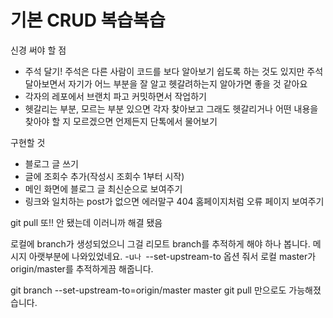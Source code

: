 # 기본 CRUD 복습복습

신경 써야 할 점
* 주석 달기! 주석은 다른 사람이 코드를 보다 알아보기 쉽도록 하는 것도 있지만 주석 달아보면서 자기가 어느 부분을 잘 알고 헷갈려하는지 알아가면 좋을 것 같아요
* 각자의 레포에서 브랜치 파고 커밋하면서 작업하기
* 헷갈리는 부분, 모르는 부분 있으면 각자 찾아보고 그래도 헷갈리거나 어떤 내용을 찾아야 할 지 모르겠으면 언제든지 단톡에서 물어보기

구현할 것
* 블로그 글 쓰기
* 글에 조회수 추가(작성시 조회수 1부터 시작)
* 메인 화면에 블로그 글 최신순으로 보여주기
* 링크와 일치하는 post가 없으면 에러말구 404 홈페이지처럼 오류 페이지 보여주기

git pull 또!! 안 됐는데 이러니까 해결 됐음

로컬에 branch가 생성되었으니 그걸 리모트 branch를 추적하게 해야 하나 봅니다. 
메시지 아랫부분에 나와있었네요.
-u`나 `--set-upstream-to 옵션 줘서 로컬 master가 origin/master를 추적하게끔 해줍니다.

git branch --set-upstream-to=origin/master master
git pull 만으로도 가능해졌습니다.
